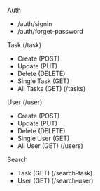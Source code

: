 Auth
  - /auth/signin
  - /auth/forget-password

Task (/task)
  - Create (POST)
  - Update (PUT)
  - Delete (DELETE)
  - Single Task (GET)
  - All Tasks (GET) (/tasks)

User (/user)
  - Create (POST)
  - Update (PUT)
  - Delete (DELETE)
  - Single User (GET)
  - All User (GET) (/users)

Search
  - Task (GET) (/search-task)
  - User (GET) (/search-user)